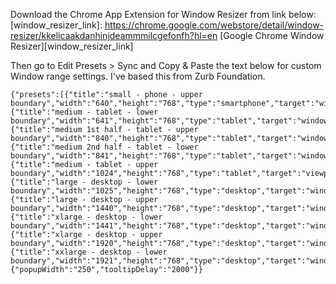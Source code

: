 Download the Chrome App Extension for Window Resizer from link below:
[window_resizer_link]: https://chrome.google.com/webstore/detail/window-resizer/kkelicaakdanhinjdeammmilcgefonfh?hl=en
[Google Chrome Window Resizer][window_resizer_link]

Then go to Edit Presets > Sync and Copy & Paste the text below for custom Window range settings.
I've based this from Zurb Foundation.

```
{"presets":[{"title":"small - phone - upper boundary","width":"640","height":"768","type":"smartphone","target":"window","X":"","Y":"","pos":"0","ID":0},{"title":"medium - tablet - lower boundary","width":"641","height":"768","type":"tablet","target":"window","X":"","Y":"","pos":"0","ID":1},{"title":"medium 1st half - tablet - upper boundary","width":"840","height":"768","type":"tablet","target":"window","X":"","Y":"","pos":"0","ID":8},{"title":"medium 2nd half - tablet - lower boundary","width":"841","height":"768","type":"tablet","target":"window","X":"","Y":"","pos":"0","ID":8},{"title":"medium - tablet - upper boundary","width":"1024","height":"768","type":"tablet","target":"viewport","X":"","Y":"","pos":"0","ID":2},{"title":"large - desktop - lower boundary","width":"1025","height":"768","type":"desktop","target":"window","X":"","Y":"","pos":"0","ID":3},{"title":"large - desktop - upper boundary","width":"1440","height":"768","type":"desktop","target":"window","X":"","Y":"","pos":"0","ID":4},{"title":"xlarge - desktop - lower boundary","width":"1441","height":"768","type":"desktop","target":"window","X":"","Y":"","pos":"0","ID":5},{"title":"xlarge - desktop - upper boundary","width":"1920","height":"768","type":"desktop","target":"window","X":"","Y":"","pos":"0","ID":6},{"title":"xxlarge - desktop - lower boundary","width":"1921","height":"768","type":"desktop","target":"window","X":"","Y":"","pos":"0","ID":7}],"settings":{"popupWidth":"250","tooltipDelay":"2000"}}
```

